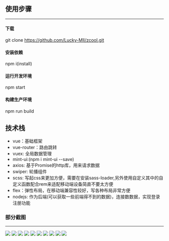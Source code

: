 ## 使用步骤
---
#### 下载
git clone https://github.com/Lucky-Mll/zcool.git
#### 安装依赖
npm i(install)
#### 运行开发环境
npm start
#### 构建生产环境 
npm run build

## 技术栈
- vue：基础框架
- vue-router：路由跳转
- vuex: 全局数据管理
- mint-ui:(npm i mint-ui --save)
- axios: 基于Promise的http库，用来请求数据
- swiper: 轮播组件
- scss: 写起css来更加方便，需要在安装sass-loader,另外使用自定义其中的自定义函数配合rem来适配移动端设备简直不要太方便
- flex：弹性布局，在移动端兼容性较好，写各种布局非常方便
- nodejs: 作为后端(可以获取一些前端得不到的数据)，连接数数据，实现登录注册功能
### 部分截图
---
![](./public/images/home.jpg)
![](./public/images/homedetail.jpg)
![](./public/images/homedetail0.jpg)
![](./public/images/homedetail1.jpg)
![](./public/images/webpage.png)
![](./public/images/webpage-0.png)
![](./public/images/login.png)
![](./public/images/login-0.png)
![](./public/images/register.png)
![](./public/images/search.png)